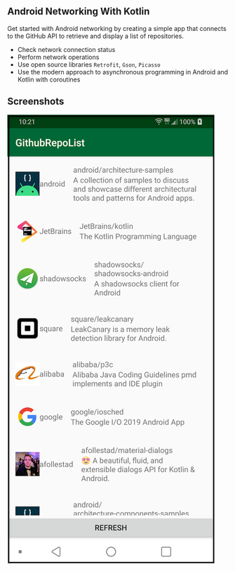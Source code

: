 ## Android Networking With Kotlin

Get started with Android networking by creating a simple app that connects to the GitHub API to retrieve and display a list of repositories.

- Check network connection status
- Perform network operations
- Use open source libraries `Retrofit`, `Gson`, `Picasso`
- Use the modern approach to asynchronous programming in Android and Kotlin with coroutines

## Screenshots

![Screenshot1](screenshots/app.png)
